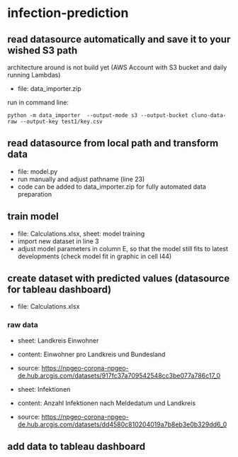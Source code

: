 # infection-prediction
## read datasource automatically and save it to your wished S3 path
architecture around is not build yet (AWS Account with S3 bucket and daily running Lambdas)

* file: data_importer.zip

run in command line:
```
python -m data_importer  --output-mode s3 --output-bucket cluno-data-raw --output-key test1/key.csv
```



## read datasource from local path and transform data
* file: model.py
* run manually and adjust pathname (line 23)
* code can be added to data_importer.zip for fully automated data preparation

## train model
* file: Calculations.xlsx, sheet: model training
* import new dataset in line 3
* adjust model parameters in column E, so that the model still fits to latest developments (check model fit in graphic in cell I44)

## create dataset with predicted values (datasource for tableau dashboard)
* file: Calculations.xlsx
### raw data
* sheet: Landkreis Einwohner
* content: Einwohner pro Landkreis und Bundesland
* source: https://npgeo-corona-npgeo-de.hub.arcgis.com/datasets/917fc37a709542548cc3be077a786c17_0

* sheet: Infektionen
* content: Anzahl Infektionen nach Meldedatum und Landkreis
* source: https://npgeo-corona-npgeo-de.hub.arcgis.com/datasets/dd4580c810204019a7b8eb3e0b329dd6_0

## add data to tableau dashboard
